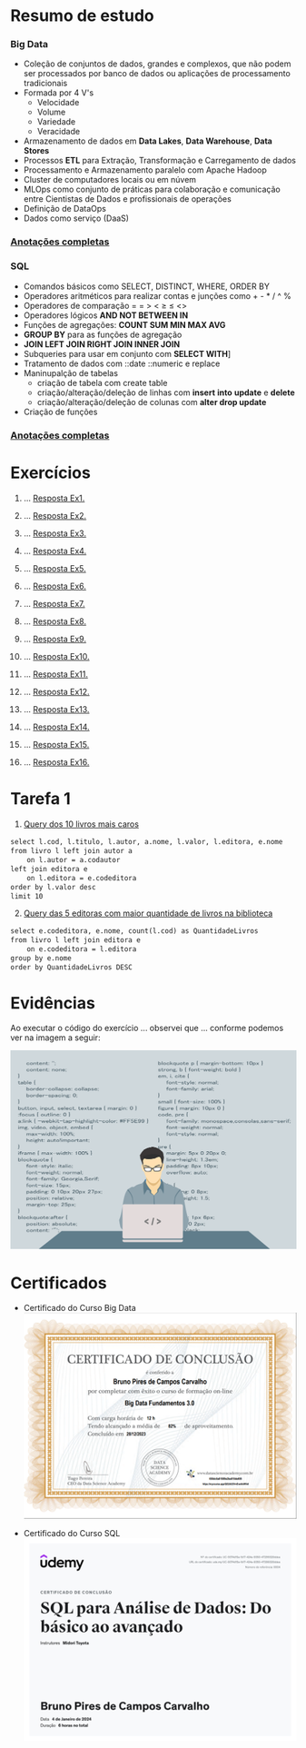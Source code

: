 # Resumo de estudo

### **Big Data**

- Coleção de conjuntos de dados, grandes e complexos, que não podem ser processados por banco de dados ou aplicações de processamento tradicionais
- Formada por 4 V's
  - Velocidade
  - Volume
  - Variedade
  - Veracidade
- Armazenamento de dados em **Data Lakes**, **Data Warehouse**, **Data Stores**
- Processos **ETL** para Extração, Transformação e Carregamento de dados
- Processamento e Armazenamento paralelo com Apache Hadoop
- Cluster de computadores locais ou em núvem
- MLOps como conjunto de práticas para colaboração e comunicação entre Cientistas de Dados e profissionais de operações
- Definição de DataOps
- Dados como serviço (DaaS)

### [Anotações completas](./resumos_estudo/Big_Data.md)

### SQL

- Comandos básicos como SELECT, DISTINCT, WHERE, ORDER BY
- Operadores aritméticos para realizar contas e junções como + - \* / ^ %
- Operadores de comparação = = > < ≥ ≤ <>
- Operadores lógicos **AND NOT BETWEEN IN**
- Funções de agregações: **COUNT SUM MIN MAX AVG**
- **GROUP BY** para as funções de agregação
- **JOIN LEFT JOIN RIGHT JOIN INNER JOIN**
- Subqueries para usar em conjunto com **SELECT WITH**]
- Tratamento de dados com ::date ::numeric e replace
- Maninupalção de tabelas
  - criação de tabela com create table
  - criação/alteração/deleção de linhas com **insert** **into** **update** e **delete**
  - criação/alteração/deleção de colunas com **alter drop update**
- Criação de funções

### [Anotações completas](./resumos_estudo/SQL.md)

# Exercícios

1. ...
   [Resposta Ex1.](exercicios/ex1.txt)

2. ...
   [Resposta Ex2.](exercicios/ex2.txt)

3. ...
   [Resposta Ex3.](exercicios/ex3.txt)

4. ...
   [Resposta Ex4.](exercicios/ex4.txt)

5. ...
   [Resposta Ex5.](exercicios/ex5.txt)

6. ...
   [Resposta Ex6.](exercicios/ex6.txt)

7. ...
   [Resposta Ex7.](exercicios/ex7.txt)

8. ...
   [Resposta Ex8.](exercicios/ex8.txt)

9. ...
   [Resposta Ex9.](exercicios/ex9.txt)

10. ...
    [Resposta Ex10.](exercicios/ex10.txt)

11. ...
    [Resposta Ex11.](exercicios/ex11.txt)

12. ...
    [Resposta Ex12.](exercicios/ex12.txt)

13. ...
    [Resposta Ex13.](exercicios/ex13.txt)

14. ...
    [Resposta Ex14.](exercicios/ex14.txt)

15. ...
    [Resposta Ex15.](exercicios/ex15.txt)
16. ...
    [Resposta Ex16.](exercicios/ex16.txt)

# Tarefa 1

1. [Query dos 10 livros mais caros](exercicios/arquivo1.csv)

```
select l.cod, l.titulo, l.autor, a.nome, l.valor, l.editora, e.nome
from livro l left join autor a
	on l.autor = a.codautor
left join editora e
	on l.editora = e.codeditora
order by l.valor desc
limit 10
```

2. [Query das 5 editoras com maior quantidade de livros na biblioteca ](exercicios/arquivo2.csv)

```
select e.codeditora, e.nome, count(l.cod) as QuantidadeLivros
from livro l left join editora e
	on e.codeditora = l.editora
group by e.nome
order by QuantidadeLivros DESC
```

# Evidências

Ao executar o código do exercício ... observei que ... conforme podemos ver na imagem a seguir:

![Evidencia 1](evidencias/sample.webp)

# Certificados

- Certificado do Curso Big Data
  ![Curso Big Data](certificados/Certificado_BigData.PNG)

- Certificado do Curso SQL
  ![Curso SQL](certificados/Certificado_SQL.jpg)
